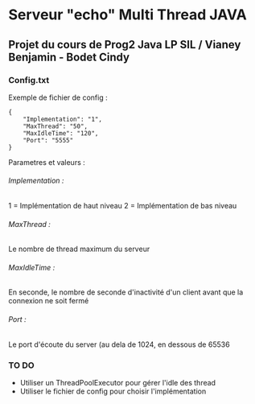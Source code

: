 # Serveur "echo" Multi Thread JAVA

## Projet du cours de Prog2 Java LP SIL / Vianey Benjamin - Bodet Cindy


### Config.txt


Exemple de fichier de config : 
```
{
    "Implementation": "1",
    "MaxThread": "50",
    "MaxIdleTime": "120",
    "Port": "5555"
}
```

Parametres et valeurs :

###### Implementation : 
1 = Implémentation de haut niveau
2 = Implémentation de bas niveau
###### MaxThread :
Le nombre de thread maximum du serveur
###### MaxIdleTime :
En seconde, le nombre de seconde d'inactivité d'un client avant que la connexion ne soit fermé
###### Port :
Le port d'écoute du server (au dela de 1024, en dessous de 65536



### TO DO 

* Utiliser un ThreadPoolExecutor pour gérer l'idle des thread
* Utiliser le fichier de config pour choisir l'implémentation
